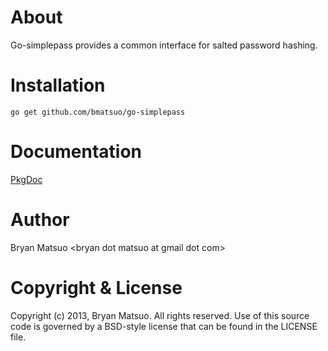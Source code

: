 [pkgdoc]: http://go.pkgdoc.org/github.com/bmatsuo/go-simplepass/ "PkgDoc"

About
=====

Go-simplepass provides a common interface for salted password hashing.

Installation
============

    go get github.com/bmatsuo/go-simplepass

Documentation
=============

[PkgDoc][]

Author
======

Bryan Matsuo &lt;bryan dot matsuo at gmail dot com&gt;

Copyright & License
===================

Copyright (c) 2013, Bryan Matsuo.
All rights reserved.
Use of this source code is governed by a BSD-style license that can be
found in the LICENSE file.
